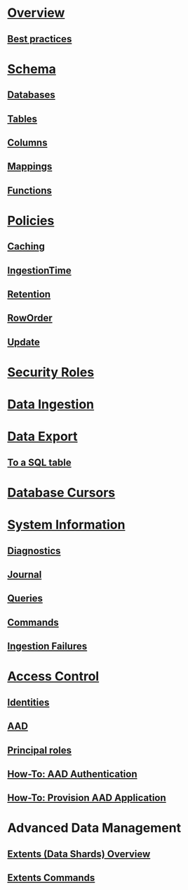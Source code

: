 # [Overview](index.md)
## [Best practices](best-practices.md)

# [Schema](schema.md)
## [Databases](databases.md)
## [Tables](tables.md)
## [Columns](columns.md)
## [Mappings](mappings.md)
## [Functions](functions.md)


# [Policies](policies.md)
## [Caching](cache-policy.md)
## [IngestionTime](ingestiontime-policy.md)
## [Retention](retention-policy.md)
## [RowOrder](roworder-policy.md)
## [Update](update-policy.md)


# [Security Roles](security-roles.md)

# [Data Ingestion](data-ingestion/index.md)







# [Data Export](data-export/index.md)
## [To a SQL table](data-export/export-data-to-sql.md)


# [Database Cursors](databasecursor.md)

# [System Information](systeminfo.md)
## [Diagnostics](diagnostics.md)
## [Journal](journal.md)
## [Queries](queries.md)
## [Commands](commands.md)

## [Ingestion Failures](ingestionfailures.md)


# [Access Control](access-control/index.md)
## [Identities](access-control/principals-and-identity-providers.md)
## [AAD](access-control/aad.md)


## [Principal roles](access-control/role-based-authorization.md)

## [How-To: AAD Authentication](access-control/how-to-authenticate-with-aad.md)
## [How-To: Provision AAD Application](access-control/how-to-provision-aad-app.md)

# Advanced Data Management
## [Extents (Data Shards) Overview](extents-overview.md)
## [Extents Commands](extents-commands.md)
